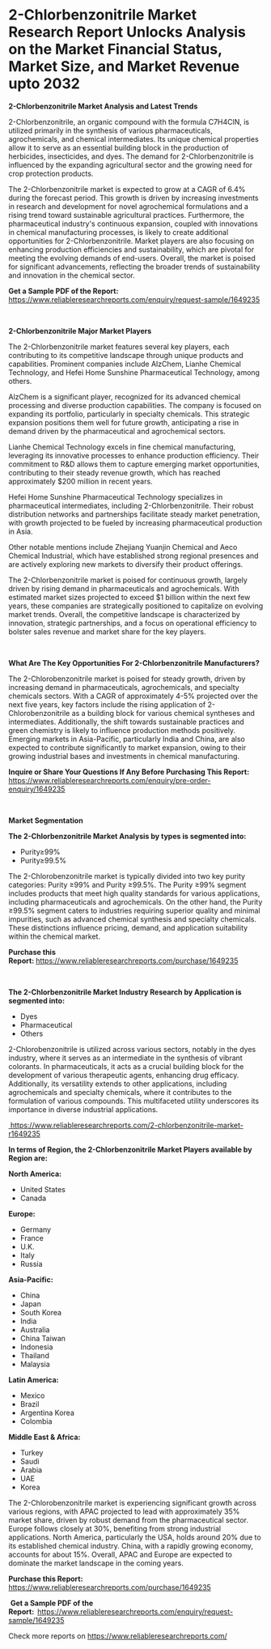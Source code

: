 <p><h1>2-Chlorbenzonitrile Market Research Report Unlocks Analysis on the Market Financial Status, Market Size, and Market Revenue upto 2032</h1></p><p><strong>2-Chlorbenzonitrile Market Analysis and Latest Trends</strong></p>
<p><p>2-Chlorbenzonitrile, an organic compound with the formula C7H4ClN, is utilized primarily in the synthesis of various pharmaceuticals, agrochemicals, and chemical intermediates. Its unique chemical properties allow it to serve as an essential building block in the production of herbicides, insecticides, and dyes. The demand for 2-Chlorbenzonitrile is influenced by the expanding agricultural sector and the growing need for crop protection products.</p><p>The 2-Chlorbenzonitrile market is expected to grow at a CAGR of 6.4% during the forecast period. This growth is driven by increasing investments in research and development for novel agrochemical formulations and a rising trend toward sustainable agricultural practices. Furthermore, the pharmaceutical industry's continuous expansion, coupled with innovations in chemical manufacturing processes, is likely to create additional opportunities for 2-Chlorbenzonitrile. Market players are also focusing on enhancing production efficiencies and sustainability, which are pivotal for meeting the evolving demands of end-users. Overall, the market is poised for significant advancements, reflecting the broader trends of sustainability and innovation in the chemical sector.</p></p>
<p><strong>Get a Sample PDF of the Report:&nbsp;</strong> <a href="https://www.reliableresearchreports.com/enquiry/request-sample/1649235?utm_campaign=3083&utm_medium=2&utm_source=Github&utm_content=ia&utm_term=26032025&utm_id=2-chlorbenzonitrile">https://www.reliableresearchreports.com/enquiry/request-sample/1649235</a></p>
<p>&nbsp;</p>
<p><strong>2-Chlorbenzonitrile Major Market Players</strong></p>
<p><p>The 2-Chlorbenzonitrile market features several key players, each contributing to its competitive landscape through unique products and capabilities. Prominent companies include AlzChem, Lianhe Chemical Technology, and Hefei Home Sunshine Pharmaceutical Technology, among others. </p><p>AlzChem is a significant player, recognized for its advanced chemical processing and diverse production capabilities. The company is focused on expanding its portfolio, particularly in specialty chemicals. This strategic expansion positions them well for future growth, anticipating a rise in demand driven by the pharmaceutical and agrochemical sectors.</p><p>Lianhe Chemical Technology excels in fine chemical manufacturing, leveraging its innovative processes to enhance production efficiency. Their commitment to R&D allows them to capture emerging market opportunities, contributing to their steady revenue growth, which has reached approximately $200 million in recent years.</p><p>Hefei Home Sunshine Pharmaceutical Technology specializes in pharmaceutical intermediates, including 2-Chlorbenzonitrile. Their robust distribution networks and partnerships facilitate steady market penetration, with growth projected to be fueled by increasing pharmaceutical production in Asia.</p><p>Other notable mentions include Zhejiang Yuanjin Chemical and Aeco Chemical Industrial, which have established strong regional presences and are actively exploring new markets to diversify their product offerings.</p><p>The 2-Chlorbenzonitrile market is poised for continuous growth, largely driven by rising demand in pharmaceuticals and agrochemicals. With estimated market sizes projected to exceed $1 billion within the next few years, these companies are strategically positioned to capitalize on evolving market trends. Overall, the competitive landscape is characterized by innovation, strategic partnerships, and a focus on operational efficiency to bolster sales revenue and market share for the key players.</p></p>
<p>&nbsp;</p>
<p><strong>What Are The Key Opportunities For 2-Chlorbenzonitrile Manufacturers?</strong></p>
<p><p>The 2-Chlorobenzonitrile market is poised for steady growth, driven by increasing demand in pharmaceuticals, agrochemicals, and specialty chemicals sectors. With a CAGR of approximately 4-5% projected over the next five years, key factors include the rising application of 2-Chlorobenzonitrile as a building block for various chemical syntheses and intermediates. Additionally, the shift towards sustainable practices and green chemistry is likely to influence production methods positively. Emerging markets in Asia-Pacific, particularly India and China, are also expected to contribute significantly to market expansion, owing to their growing industrial bases and investments in chemical manufacturing.</p></p>
<p><strong>Inquire or Share Your Questions If Any Before Purchasing This Report:</strong> <a href="https://www.reliableresearchreports.com/enquiry/pre-order-enquiry/1649235?utm_campaign=3083&utm_medium=2&utm_source=Github&utm_content=ia&utm_term=26032025&utm_id=2-chlorbenzonitrile">https://www.reliableresearchreports.com/enquiry/pre-order-enquiry/1649235</a></p>
<p>&nbsp;</p>
<p><strong>Market Segmentation</strong></p>
<p><strong>The 2-Chlorbenzonitrile Market Analysis by types is segmented into:</strong></p>
<p><ul><li>Purity≥99%</li><li>Purity≥99.5%</li></ul></p>
<p><p>The 2-Chlorobenzonitrile market is typically divided into two key purity categories: Purity ≥99% and Purity ≥99.5%. The Purity ≥99% segment includes products that meet high quality standards for various applications, including pharmaceuticals and agrochemicals. On the other hand, the Purity ≥99.5% segment caters to industries requiring superior quality and minimal impurities, such as advanced chemical synthesis and specialty chemicals. These distinctions influence pricing, demand, and application suitability within the chemical market.</p></p>
<p><strong>Purchase this Report:&nbsp;</strong><a href="https://www.reliableresearchreports.com/purchase/1649235?utm_campaign=3083&utm_medium=2&utm_source=Github&utm_content=ia&utm_term=26032025&utm_id=2-chlorbenzonitrile">https://www.reliableresearchreports.com/purchase/1649235</a></p>
<p>&nbsp;</p>
<p><strong>The 2-Chlorbenzonitrile Market Industry Research by Application is segmented into:</strong></p>
<p><ul><li>Dyes</li><li>Pharmaceutical</li><li>Others</li></ul></p>
<p><p>2-Chlorobenzonitrile is utilized across various sectors, notably in the dyes industry, where it serves as an intermediate in the synthesis of vibrant colorants. In pharmaceuticals, it acts as a crucial building block for the development of various therapeutic agents, enhancing drug efficacy. Additionally, its versatility extends to other applications, including agrochemicals and specialty chemicals, where it contributes to the formulation of various compounds. This multifaceted utility underscores its importance in diverse industrial applications.</p></p>
<p><a href="https://www.reliableresearchreports.com/2-chlorbenzonitrile-market-r1649235?utm_campaign=3083&utm_medium=2&utm_source=Github&utm_content=ia&utm_term=26032025&utm_id=2-chlorbenzonitrile">&nbsp;https://www.reliableresearchreports.com/2-chlorbenzonitrile-market-r1649235</a></p>
<p><strong>In terms of Region, the 2-Chlorbenzonitrile Market Players available by Region are:</strong></p>
<p>
    <p> <strong> North America: </strong>
        <ul>
            <li>United States</li>
            <li>Canada</li>
        </ul>
        </p> 
    <p> <strong> Europe: </strong>
        <ul>
            <li>Germany</li>
            <li>France</li>
            <li>U.K.</li>
            <li>Italy</li>
            <li>Russia</li>
        </ul>
        </p> 
    <p> <strong> Asia-Pacific: </strong>
        <ul>
            <li>China</li>
            <li>Japan</li>
            <li>South Korea</li>
            <li>India</li>
            <li>Australia</li>
            <li>China Taiwan</li>
            <li>Indonesia</li>
            <li>Thailand</li>
            <li>Malaysia</li>
        </ul>
        </p> 
    <p> <strong> Latin America: </strong>
        <ul>
            <li>Mexico</li>
            <li>Brazil</li>
            <li>Argentina Korea</li>
            <li>Colombia</li>
        </ul>
        </p> 
    <p> <strong> Middle East & Africa: </strong>
        <ul>
            <li>Turkey</li>
            <li>Saudi</li>
            <li>Arabia</li>
            <li>UAE</li>
            <li>Korea</li>
        </ul>
    </p>
    </p>
<p><p>The 2-Chlorobenzonitrile market is experiencing significant growth across various regions, with APAC projected to lead with approximately 35% market share, driven by robust demand from the pharmaceutical sector. Europe follows closely at 30%, benefiting from strong industrial applications. North America, particularly the USA, holds around 20% due to its established chemical industry. China, with a rapidly growing economy, accounts for about 15%. Overall, APAC and Europe are expected to dominate the market landscape in the coming years.</p></p>
<p><strong>Purchase this Report: </strong><a href="https://www.reliableresearchreports.com/purchase/1649235?utm_campaign=3083&utm_medium=2&utm_source=Github&utm_content=ia&utm_term=26032025&utm_id=2-chlorbenzonitrile">https://www.reliableresearchreports.com/purchase/1649235</a></p>
<p>&nbsp;<strong>Get a Sample PDF of the Report:&nbsp;&nbsp;</strong><a href="https://www.reliableresearchreports.com/enquiry/request-sample/1649235?utm_campaign=3083&utm_medium=2&utm_source=Github&utm_content=ia&utm_term=26032025&utm_id=2-chlorbenzonitrile">https://www.reliableresearchreports.com/enquiry/request-sample/1649235</a></p>
<p><strong></strong></p>
<p>Check more reports on <a href="https://www.reliableresearchreports.com/?utm_campaign=3083&utm_medium=2&utm_source=Github&utm_content=ia&utm_term=26032025&utm_id=2-chlorbenzonitrile">https://www.reliableresearchreports.com/</a></p>